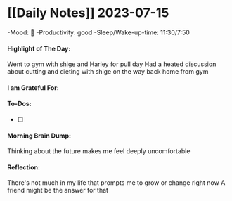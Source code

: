# [[Daily Notes]] 2023-07-15

-Mood: 🫤
-Productivity: good
-Sleep/Wake-up-time: 11:30/7:50

#### Highlight of The Day: 
Went to gym with shige and Harley for pull day
Had a heated discussion about cutting and dieting with shige on the way back home from gym

#### I am Grateful For: 


#### To-Dos:
- [ ] 

#### Morning Brain Dump:
Thinking about the future makes me feel deeply uncomfortable

#### Reflection:
There's not much in my life that prompts me to grow or change right now
A friend might be the answer for that